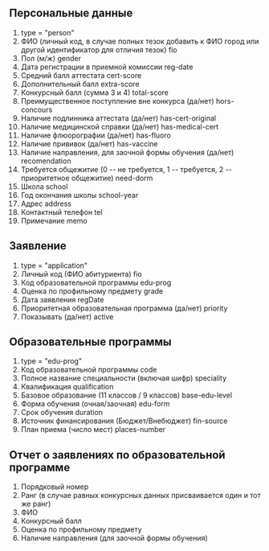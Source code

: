 Персональные данные
-------------------

1. type = "person"
1. ФИО (личный код, в случае полных тезок добавить к ФИО город или другой идентификатор для отличия тезок) fio
1. Пол (м/ж) gender
1. Дата регистрации в приемной комиссии reg-date
1. Средний балл аттестата cert-score
1. Дополнительный балл extra-score
1. Конкурсный балл (сумма 3 и 4) total-score
1. Преимущественное поступление вне конкурса (да/нет) hors-concours
1. Наличие подлинника аттестата (да/нет) has-cert-original
1. Наличие медицинской справки (да/нет) has-medical-cert
1. Наличие флюорографии (да/нет) has-fluoro
1. Наличие прививок (да/нет) has-vaccine
1. Наличие направления, для заочной формы обучения (да/нет) recomendation
1. Требуется общежитие (0 -- не требуется, 1 -- требуется, 2 -- приоритетное общежитие) need-dorm
1. Школа school
1. Год окончания школы school-year
1. Адрес address
1. Контактный телефон tel
1. Примечание memo

Заявление
---------

1. type = "application"
1. Личный код (ФИО абитуриента) fio
1. Код образовательной программы edu-prog
1. Оценка по профильному предмету grade
1. Дата заявления regDate
1. Приоритетная образовательная программа (да/нет) priority
1. Показывать (да/нет) active

Образовательные программы
-------------------------

1. type = "edu-prog"
2. Код образовательной программы code
3. Полное название специальности (включая шифр) speciality
4. Квалификация qualification
5. Базовое образование (11 классов / 9 классов) base-edu-level
6. Форма обучения (очная/заочная) edu-form
7. Срок обучения duration
8. Источник финансирования (Бюджет/Внебюджет) fin-source
9. План приема (число мест) places-number


Отчет о заявлениях по образовательной программе
-----------------------------------------------

1. Порядковый номер
2. Ранг (в случае равных конкурсных данных присваивается один и тот же ранг)
3. ФИО
4. Конкурсный балл
5. Оценка по профильному предмету
6. Наличие направления (для заочной формы обучения)
